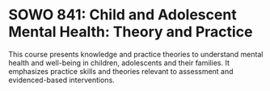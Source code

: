 # SOWO 841: Child and Adolescent Mental Health: Theory and Practice

This course presents knowledge and practice theories to understand mental health and well-being in children, adolescents and their families. It emphasizes practice skills and theories relevant to assessment and evidenced-based interventions.